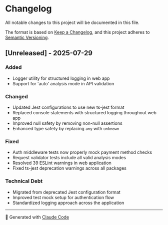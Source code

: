# Changelog

All notable changes to this project will be documented in this file.

The format is based on [Keep a Changelog](https://keepachangelog.com/en/1.0.0/),
and this project adheres to [Semantic Versioning](https://semver.org/spec/v2.0.0.html).

## [Unreleased] - 2025-07-29

### Added
- Logger utility for structured logging in web app
- Support for 'auto' analysis mode in API validation

### Changed
- Updated Jest configurations to use new ts-jest format
- Replaced console statements with structured logging throughout web app
- Improved null safety by removing non-null assertions
- Enhanced type safety by replacing `any` with `unknown`

### Fixed
- Auth middleware tests now properly mock payment method checks
- Request validator tests include all valid analysis modes
- Resolved 39 ESLint warnings in web application
- Fixed ts-jest deprecation warnings across all packages

### Technical Debt
- Migrated from deprecated Jest configuration format
- Improved test mock setup for authentication flow
- Standardized logging approach across the application

---

🤖 Generated with [Claude Code](https://claude.ai/code)